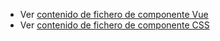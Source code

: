 - Ver [contenido de fichero de componente Vue](./zbiglistitem.vue)
 - Ver [contenido de fichero de componente CSS](./zbiglistitem.css)
